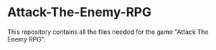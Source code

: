 # Attack-The-Enemy-RPG
This repository contains all the files needed for the game "Attack The Enemy RPG".
